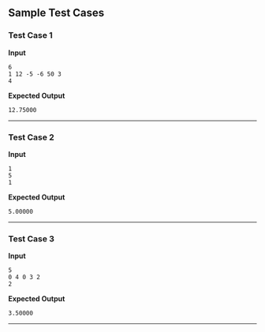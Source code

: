 ## Sample Test Cases

### Test Case 1
**Input**
```
6
1 12 -5 -6 50 3
4
```
**Expected Output**
```
12.75000
```

---

### Test Case 2
**Input**
```
1
5
1
```
**Expected Output**
```
5.00000
```

---

### Test Case 3
**Input**
```
5
0 4 0 3 2
2
```
**Expected Output**
```
3.50000
```

---